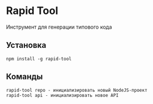 # Rapid Tool

Инструмент для генерации типового кода

## Установка

```
npm install -g rapid-tool
```

## Команды

```
rapid-tool repo - инициализировать новый NodeJS-проект
rapid-tool api - инициализировать новое API
```
